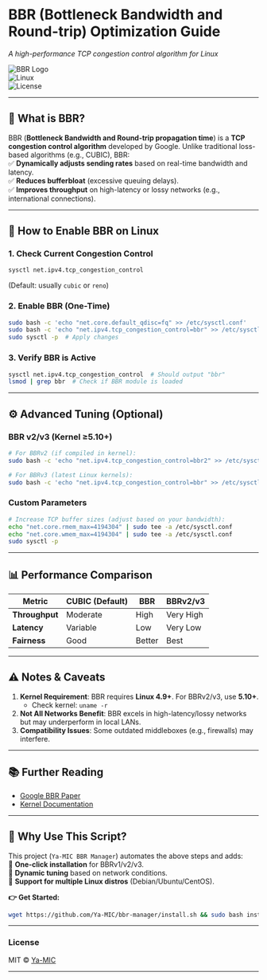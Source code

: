 

# **BBR (Bottleneck Bandwidth and Round-trip) Optimization Guide**  
*A high-performance TCP congestion control algorithm for Linux*  

![BBR Logo](https://img.shields.io/badge/BBR-Optimized-green)  
![Linux](https://img.shields.io/badge/OS-Linux-blue)  
![License](https://img.shields.io/badge/License-MIT-orange)  

---

## **📌 What is BBR?**  
BBR (**Bottleneck Bandwidth and Round-trip propagation time**) is a **TCP congestion control algorithm** developed by Google. Unlike traditional loss-based algorithms (e.g., CUBIC), BBR:  
✅ **Dynamically adjusts sending rates** based on real-time bandwidth and latency.  
✅ **Reduces bufferbloat** (excessive queuing delays).  
✅ **Improves throughput** on high-latency or lossy networks (e.g., international connections).  

---

## **🚀 How to Enable BBR on Linux**  

### **1. Check Current Congestion Control**  
```bash
sysctl net.ipv4.tcp_congestion_control
```
(Default: usually `cubic` or `reno`)

### **2. Enable BBR (One-Time)**  
```bash
sudo bash -c 'echo "net.core.default_qdisc=fq" >> /etc/sysctl.conf'
sudo bash -c 'echo "net.ipv4.tcp_congestion_control=bbr" >> /etc/sysctl.conf'
sudo sysctl -p  # Apply changes
```

### **3. Verify BBR is Active**  
```bash
sysctl net.ipv4.tcp_congestion_control  # Should output "bbr"
lsmod | grep bbr  # Check if BBR module is loaded
```

---

## **⚙️ Advanced Tuning (Optional)**  
### **BBR v2/v3 (Kernel ≥5.10+)**  
```bash
# For BBRv2 (if compiled in kernel):
sudo bash -c 'echo "net.ipv4.tcp_congestion_control=bbr2" >> /etc/sysctl.conf'

# For BBRv3 (latest Linux kernels):
sudo bash -c 'echo "net.ipv4.tcp_congestion_control=bbr" >> /etc/sysctl.conf'
```

### **Custom Parameters**  
```bash
# Increase TCP buffer sizes (adjust based on your bandwidth):
echo "net.core.rmem_max=4194304" | sudo tee -a /etc/sysctl.conf
echo "net.core.wmem_max=4194304" | sudo tee -a /etc/sysctl.conf
sudo sysctl -p
```

---

## **📊 Performance Comparison**  
| **Metric**       | **CUBIC (Default)** | **BBR** | **BBRv2/v3** |  
|------------------|---------------------|---------|--------------|  
| **Throughput**  | Moderate            | High    | Very High    |  
| **Latency**     | Variable            | Low     | Very Low     |  
| **Fairness**    | Good                | Better  | Best         |  

---

## **⚠️ Notes & Caveats**  
1. **Kernel Requirement**: BBR requires **Linux 4.9+**. For BBRv2/v3, use **5.10+**.  
   - Check kernel: `uname -r`  
2. **Not All Networks Benefit**: BBR excels in high-latency/lossy networks but may underperform in local LANs.  
3. **Compatibility Issues**: Some outdated middleboxes (e.g., firewalls) may interfere.  

---

## **📚 Further Reading**  
- [Google BBR Paper](https://research.google/pubs/pub45646/)  
- [Kernel Documentation](https://www.kernel.org/doc/Documentation/networking/ip-sysctl.txt)  

---

## **🎯 Why Use This Script?**  
This project (`Ya-MIC BBR Manager`) automates the above steps and adds:  
🔹 **One-click installation** for BBRv1/v2/v3.  
🔹 **Dynamic tuning** based on network conditions.  
🔹 **Support for multiple Linux distros** (Debian/Ubuntu/CentOS).  

**👉 Get Started:**  
```bash
wget https://github.com/Ya-MIC/bbr-manager/install.sh && sudo bash install.sh
```

---

### **License**  
MIT © [Ya-MIC](https://github.com/Ya-MIC)  

---


